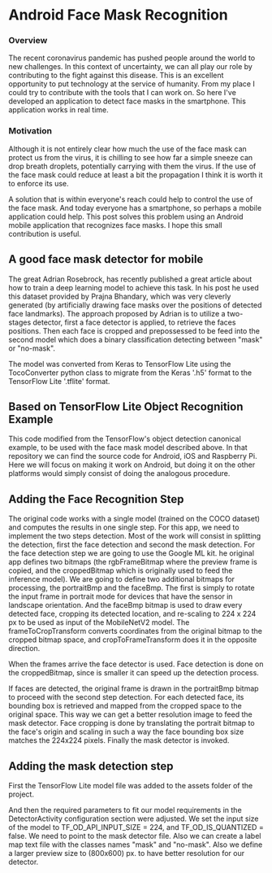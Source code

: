 # Android Face Mask Recognition 
### Overview
The recent coronavirus pandemic has pushed people around the world to new challenges. In this context of uncertainty, we can all play our role by contributing to the fight against this disease. This is an excellent opportunity to put technology at the service of humanity. From my place I could try to contribute with the tools that I can work on. So here I've developed an application to detect face masks in the smartphone. This application works in real time.

### Motivation
Although it is not entirely clear how much the use of the face mask can protect us from the virus, it is chilling to see how far a simple sneeze can drop breath droplets, potentially carrying with them the virus. If the use of the face mask could reduce at least a bit the propagation I think it is worth it to enforce its use.

A solution that is within everyone's reach could help to control the use of the face mask. And today everyone has a smartphone, so perhaps a mobile application could help. This post solves this problem using an Android mobile application that recognizes face masks. I hope this small contribution is useful.


## A good face mask detector for mobile
The great Adrian Rosebrock, has recently published  a great article about how to train a deep learning model to achieve this task. In his post he used this dataset provided by Prajna Bhandary, which was very cleverly generated (by artificially drawing face masks over the positions of detected face landmarks).
The approach proposed by Adrian is to utilize a two-stages detector, first a face detector is applied, to retrieve the faces positions. Then each face is cropped and prepossessed to be feed into the second model which does a binary classification detecting between "mask" or "no-mask".

The model was converted from Keras to TensorFlow Lite using the TocoConverter python class to migrate from the Keras '.h5' format to the TensorFlow Lite '.tflite' format.

## Based on TensorFlow Lite Object Recognition Example
This code modified from the TensorFlow's object detection canonical example, to be used with the face mask model described above. In that repository we can find the source code for Android, iOS and Raspberry Pi. Here we will focus on making it work on Android, but doing it on the other platforms would simply consist of doing the analogous procedure.

## Adding the Face Recognition Step
The original code works with a single model (trained on the COCO dataset) and computes the results in one single step. For this app, we need to implement the two steps detection. Most of the work will consist in splitting the detection, first the face detection and second the mask detection. For the face detection step we are going to use the Google ML kit.
he original app defines two bitmaps (the rgbFrameBitmap where the preview frame is copied, and the croppedBitmap which is originally used to feed the inference model). We are going to define two additional bitmaps for processing, the portraitBmp and the faceBmp. The first is simply to rotate the input frame in portrait mode for devices that have the sensor in landscape orientation. And the faceBmp bitmap is used to draw every detected face, cropping its detected location, and re-scaling to 224 x 224 px to be used as input of the MobileNetV2 model. The frameToCropTransform converts coordinates from the original bitmap to the cropped bitmap space, and cropToFrameTransform does it in the opposite direction.

When the frames arrive the face detector is used. Face detection is done on the croppedBitmap, since is smaller it can speed up the detection process.

If faces are detected, the original frame is drawn in the portraitBmp bitmap to proceed with the second step detection. For each detected face, its bounding box is retrieved and mapped from the cropped space to the original space. This way we can get a better resolution image to feed the mask detector. Face cropping is done by translating the portrait bitmap to the face's origin and scaling in such a way the face bounding box size matches the 224x224 pixels. Finally the mask detector is invoked.

## Adding the mask detection step
First the TensorFlow Lite model file was added to the assets folder of the project.

And then the required parameters to fit our model requirements in the DetectorActivity configuration section were adjusted. We set the input size of the model to TF_OD_API_INPUT_SIZE = 224, and TF_OD_IS_QUANTIZED = false. We need to point to the mask detector file. Also we can create a label map text file with the classes names "mask" and "no-mask". Also we define a larger preview size to (800x600) px. to have better resolution for our detector.

